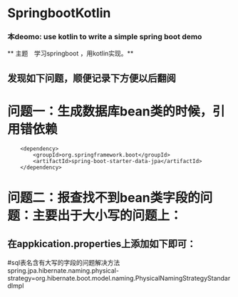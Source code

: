 # SpringbootKotlin
 ### 本deomo: use kotlin to write a simple spring boot demo
  ** 主题　学习springboot ，用kotlin实现。**
 ## 发现如下问题，顺便记录下方便以后翻阅
 # 问题一：生成数据库bean类的时候，引用错依赖
  <!--<dependency>
			<groupId>org.hibernate.javax.persistence</groupId>
			<artifactId>hibernate-jpa-2.1-api</artifactId>
			<version>1.0.0.Final</version>
		</dependency>-->

		<dependency>
			<groupId>org.springframework.boot</groupId>
			<artifactId>spring-boot-starter-data-jpa</artifactId>
		</dependency>

# 问题二：报查找不到bean类字段的问题：主要出于大小写的问题上：
## 在appkication.properties上添加如下即可：
#sql表名含有大写的字段的问题解决方法
spring.jpa.hibernate.naming.physical-strategy=org.hibernate.boot.model.naming.PhysicalNamingStrategyStandardImpl
